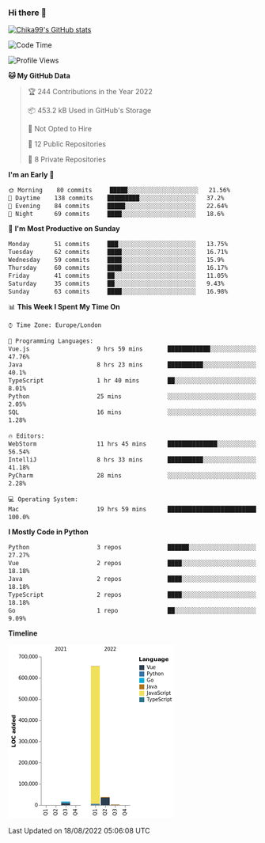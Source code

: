 ### Hi there 👋
[![Chika99's GitHub stats](https://github-readme-stats.vercel.app/api?username=Chika99&count_private=true&show_icons=true)](https://github.com/anuraghazra/github-readme-stats)

<!--START_SECTION:waka-->
![Code Time](http://img.shields.io/badge/Code%20Time-375%20hrs%205%20mins-blue)

![Profile Views](http://img.shields.io/badge/Profile%20Views-0-blue)

**🐱 My GitHub Data** 

> 🏆 244 Contributions in the Year 2022
 > 
> 📦 453.2 kB Used in GitHub's Storage 
 > 
> 🚫 Not Opted to Hire
 > 
> 📜 12 Public Repositories 
 > 
> 🔑 8 Private Repositories  
 > 
**I'm an Early 🐤** 

```text
🌞 Morning    80 commits     █████░░░░░░░░░░░░░░░░░░░░   21.56% 
🌆 Daytime    138 commits    █████████░░░░░░░░░░░░░░░░   37.2% 
🌃 Evening    84 commits     █████░░░░░░░░░░░░░░░░░░░░   22.64% 
🌙 Night      69 commits     ████░░░░░░░░░░░░░░░░░░░░░   18.6%

```
📅 **I'm Most Productive on Sunday** 

```text
Monday       51 commits     ███░░░░░░░░░░░░░░░░░░░░░░   13.75% 
Tuesday      62 commits     ████░░░░░░░░░░░░░░░░░░░░░   16.71% 
Wednesday    59 commits     ████░░░░░░░░░░░░░░░░░░░░░   15.9% 
Thursday     60 commits     ████░░░░░░░░░░░░░░░░░░░░░   16.17% 
Friday       41 commits     ██░░░░░░░░░░░░░░░░░░░░░░░   11.05% 
Saturday     35 commits     ██░░░░░░░░░░░░░░░░░░░░░░░   9.43% 
Sunday       63 commits     ████░░░░░░░░░░░░░░░░░░░░░   16.98%

```


📊 **This Week I Spent My Time On** 

```text
⌚︎ Time Zone: Europe/London

💬 Programming Languages: 
Vue.js                   9 hrs 59 mins       ████████████░░░░░░░░░░░░░   47.76% 
Java                     8 hrs 23 mins       ██████████░░░░░░░░░░░░░░░   40.1% 
TypeScript               1 hr 40 mins        ██░░░░░░░░░░░░░░░░░░░░░░░   8.01% 
Python                   25 mins             ░░░░░░░░░░░░░░░░░░░░░░░░░   2.05% 
SQL                      16 mins             ░░░░░░░░░░░░░░░░░░░░░░░░░   1.28%

🔥 Editors: 
WebStorm                 11 hrs 45 mins      ██████████████░░░░░░░░░░░   56.54% 
IntelliJ                 8 hrs 33 mins       ██████████░░░░░░░░░░░░░░░   41.18% 
PyCharm                  28 mins             ░░░░░░░░░░░░░░░░░░░░░░░░░   2.28%

💻 Operating System: 
Mac                      19 hrs 59 mins      █████████████████████████   100.0%

```

**I Mostly Code in Python** 

```text
Python                   3 repos             ██████░░░░░░░░░░░░░░░░░░░   27.27% 
Vue                      2 repos             ████░░░░░░░░░░░░░░░░░░░░░   18.18% 
Java                     2 repos             ████░░░░░░░░░░░░░░░░░░░░░   18.18% 
TypeScript               2 repos             ████░░░░░░░░░░░░░░░░░░░░░   18.18% 
Go                       1 repo              ██░░░░░░░░░░░░░░░░░░░░░░░   9.09%

```


**Timeline**

![Chart not found](https://raw.githubusercontent.com/Chika99/Chika99/main/charts/bar_graph.png) 


 Last Updated on 18/08/2022 05:06:08 UTC
<!--END_SECTION:waka-->

<!--
**Chika99/Chika99** is a ✨ _special_ ✨ repository because its `README.md` (this file) appears on your GitHub profile.

Here are some ideas to get you started:

- 🔭 I’m currently working on ...
- 🌱 I’m currently learning ...
- 👯 I’m looking to collaborate on ...
- 🤔 I’m looking for help with ...
- 💬 Ask me about ...
- 📫 How to reach me: ...
- 😄 Pronouns: ...
- ⚡ Fun fact: ...
-->
